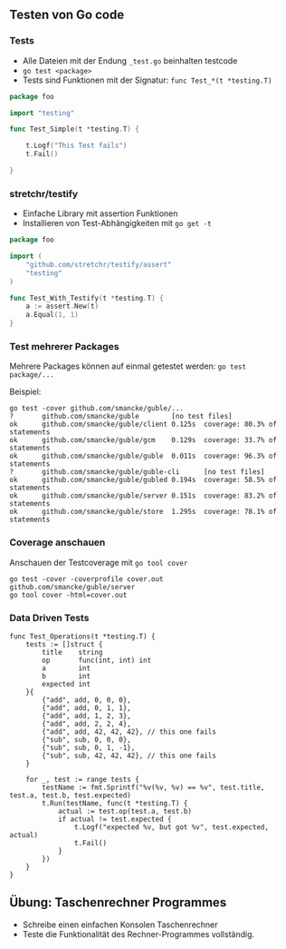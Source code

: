 
## Testen von Go code

### Tests
* Alle Dateien mit der Endung `_test.go` beinhalten testcode
* `go test <package>`
* Tests sind Funktionen mit der Signatur: `func Test_*(t *testing.T)`

```go
package foo

import "testing"

func Test_Simple(t *testing.T) {

	t.Logf("This Test fails")
	t.Fail()

}
```

### stretchr/testify
* Einfache Library mit assertion Funktionen
* Installieren von Test-Abhängigkeiten mit `go get -t`

```go
package foo

import (
	"github.com/stretchr/testify/assert"
	"testing"
)

func Test_With_Testify(t *testing.T) {
	a := assert.New(t)
	a.Equal(1, 1)
}
```

### Test mehrerer Packages
Mehrere Packages können auf einmal getestet werden: `go test package/...`

Beispiel:
```shell
go test -cover github.com/smancke/guble/...
?       github.com/smancke/guble        [no test files]
ok      github.com/smancke/guble/client 0.125s  coverage: 80.3% of statements
ok      github.com/smancke/guble/gcm    0.129s  coverage: 33.7% of statements
ok      github.com/smancke/guble/guble  0.011s  coverage: 96.3% of statements
?       github.com/smancke/guble/guble-cli      [no test files]
ok      github.com/smancke/guble/gubled 0.194s  coverage: 58.5% of statements
ok      github.com/smancke/guble/server 0.151s  coverage: 83.2% of statements
ok      github.com/smancke/guble/store  1.295s  coverage: 78.1% of statements
```

### Coverage anschauen
Anschauen der Testcoverage mit `go tool cover`

```shell
go test -cover -coverprofile cover.out  github.com/smancke/guble/server
go tool cover -html=cover.out
```

### Data Driven Tests
```
func Test_Operations(t *testing.T) {
	tests := []struct {
		title    string
		op       func(int, int) int
		a        int
		b        int
		expected int
	}{
		{"add", add, 0, 0, 0},
		{"add", add, 0, 1, 1},
		{"add", add, 1, 2, 3},
		{"add", add, 2, 2, 4},
		{"add", add, 42, 42, 42}, // this one fails
		{"sub", sub, 0, 0, 0},
		{"sub", sub, 0, 1, -1},
		{"sub", sub, 42, 42, 42}, // this one fails
	}

	for _, test := range tests {
		testName := fmt.Sprintf("%v(%v, %v) == %v", test.title, test.a, test.b, test.expected)
		t.Run(testName, func(t *testing.T) {
			actual := test.op(test.a, test.b)
			if actual != test.expected {
				t.Logf("expected %v, but got %v", test.expected, actual)
				t.Fail()
			}
		})
	}
}
```

## Übung: Taschenrechner Programmes

* Schreibe einen einfachen Konsolen Taschenrechner 
* Teste die Funktionalität des Rechner-Programmes vollständig.
